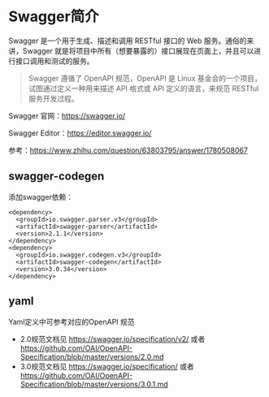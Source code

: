 # Swagger简介

Swagger 是一个用于生成、描述和调用 RESTful 接口的 Web 服务。通俗的来讲，Swagger 就是将项目中所有（想要暴露的）接口展现在页面上，并且可以进行接口调用和测试的服务。

>   Swagger 遵循了 OpenAPI 规范，OpenAPI 是 Linux 基金会的一个项目，试图通过定义一种用来描述 API 格式或 API 定义的语言，来规范 RESTful 服务开发过程。

Swagger 官网：https://swagger.io/

Swagger Editor：https://editor.swagger.io/

参考：https://www.zhihu.com/question/63803795/answer/1780508067

## swagger-codegen

添加swagger依赖：

```
<dependency>
  <groupId>io.swagger.parser.v3</groupId>
  <artifactId>swagger-parser</artifactId>
  <version>2.1.1</version>
</dependency>
<dependency>
  <groupId>io.swagger.codegen.v3</groupId>
  <artifactId>swagger-codegen</artifactId>
  <version>3.0.34</version>
</dependency>
```

## yaml

Yaml定义中可参考对应的OpenAPI 规范

-   2.0规范文档见 https://swagger.io/specification/v2/ 或者 https://github.com/OAI/OpenAPI-Specification/blob/master/versions/2.0.md 
-   3.0规范文档见 https://swagger.io/specification/ 或者 https://github.com/OAI/OpenAPI-Specification/blob/master/versions/3.0.1.md
